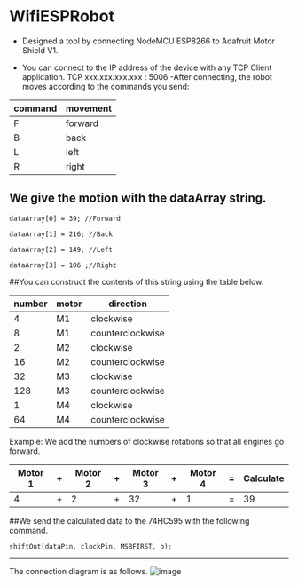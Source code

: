 # WifiESPRobot
- Designed a tool by connecting NodeMCU ESP8266 to Adafruit Motor Shield V1.

- You can connect to the IP address of the device with any TCP Client application. TCP xxx.xxx.xxx.xxx : 5006
-After connecting, the robot moves according to the commands you send:

command|movement
-------|-------
F|forward
B|back
L|left
R|right

## We give the motion with the dataArray string.

`dataArray[0] = 39; //Forward`

`dataArray[1] = 216; //Back`

`dataArray[2] = 149; //Left`

`dataArray[3] = 106 ;//Right`

##You can construct the contents of this string using the table below.

number|motor|direction
------|-----|---------
4|M1|clockwise
8|M1|counterclockwise
2|M2|clockwise
16|M2|counterclockwise
32|M3|clockwise
128|M3|counterclockwise
1|M4|clockwise
64|M4|counterclockwise

Example: We add the numbers of clockwise rotations so that all engines go forward.

Motor 1|+|Motor 2|+|Motor 3|+|Motor 4|=|Calculate|
-------|-|-------|-|-------|-|-------|-|---------|
4|+|2|+|32|+|1|=|39|

##We send the calculated data to the 74HC595 with the following command.

`shiftOut(dataPin, clockPin, MSBFIRST, b);`

---------------------------------------------------------------
The connection diagram is as follows.
![image](https://user-images.githubusercontent.com/8502843/159135955-4819d826-f785-415b-a599-889d1a689252.png)
